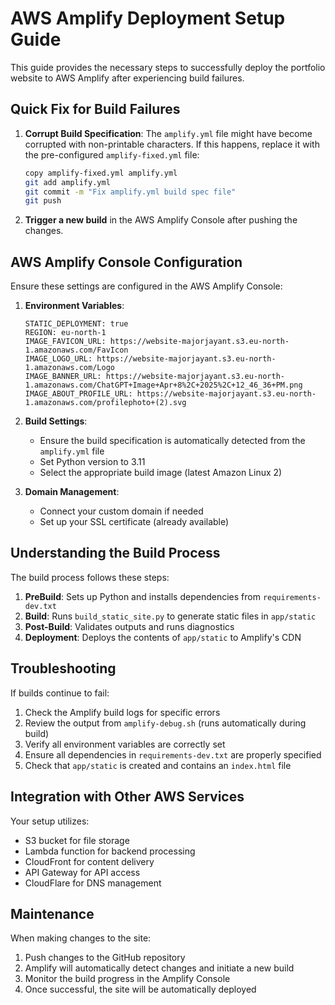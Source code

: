 # AWS Amplify Deployment Setup Guide

This guide provides the necessary steps to successfully deploy the portfolio website to AWS Amplify after experiencing build failures.

## Quick Fix for Build Failures

1. **Corrupt Build Specification**: The `amplify.yml` file might have become corrupted with non-printable characters. If this happens, replace it with the pre-configured `amplify-fixed.yml` file:
   ```bash
   copy amplify-fixed.yml amplify.yml
   git add amplify.yml
   git commit -m "Fix amplify.yml build spec file"
   git push
   ```

2. **Trigger a new build** in the AWS Amplify Console after pushing the changes.

## AWS Amplify Console Configuration

Ensure these settings are configured in the AWS Amplify Console:

1. **Environment Variables**:
   ```
   STATIC_DEPLOYMENT: true
   REGION: eu-north-1
   IMAGE_FAVICON_URL: https://website-majorjayant.s3.eu-north-1.amazonaws.com/FavIcon
   IMAGE_LOGO_URL: https://website-majorjayant.s3.eu-north-1.amazonaws.com/Logo
   IMAGE_BANNER_URL: https://website-majorjayant.s3.eu-north-1.amazonaws.com/ChatGPT+Image+Apr+8%2C+2025%2C+12_46_36+PM.png
   IMAGE_ABOUT_PROFILE_URL: https://website-majorjayant.s3.eu-north-1.amazonaws.com/profilephoto+(2).svg
   ```

2. **Build Settings**:
   - Ensure the build specification is automatically detected from the `amplify.yml` file
   - Set Python version to 3.11
   - Select the appropriate build image (latest Amazon Linux 2)

3. **Domain Management**:
   - Connect your custom domain if needed
   - Set up your SSL certificate (already available)

## Understanding the Build Process

The build process follows these steps:
1. **PreBuild**: Sets up Python and installs dependencies from `requirements-dev.txt`
2. **Build**: Runs `build_static_site.py` to generate static files in `app/static`
3. **Post-Build**: Validates outputs and runs diagnostics
4. **Deployment**: Deploys the contents of `app/static` to Amplify's CDN

## Troubleshooting

If builds continue to fail:

1. Check the Amplify build logs for specific errors
2. Review the output from `amplify-debug.sh` (runs automatically during build)
3. Verify all environment variables are correctly set
4. Ensure all dependencies in `requirements-dev.txt` are properly specified
5. Check that `app/static` is created and contains an `index.html` file

## Integration with Other AWS Services

Your setup utilizes:
- S3 bucket for file storage
- Lambda function for backend processing
- CloudFront for content delivery
- API Gateway for API access
- CloudFlare for DNS management

## Maintenance

When making changes to the site:
1. Push changes to the GitHub repository
2. Amplify will automatically detect changes and initiate a new build
3. Monitor the build progress in the Amplify Console
4. Once successful, the site will be automatically deployed 
